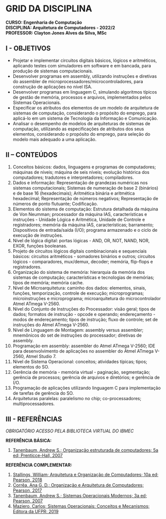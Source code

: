 # GRID DA DISCIPLINA 

**CURSO: Engenharia de Computação**  
**DISCIPLINA: Arquitetura de Computadores - 2022/2**  
**PROFESSOR: Clayton Jones Alves da Silva, MSc**

## I - OBJETIVOS 

- Projetar e implementar circuitos digitais básicos, lógicos e aritméticos, aplicando testes com simuladores em software e em bancada, para produção de sistemas computacionais.  
- Desenvolver programas em assembly, utilizando instruções e diretivas do assembler de microprocessadores/microcontroladores, para construção de aplicações no nível ISA.  
- Desenvolver programas em linguagem C, simulando algoritmos típicos de gestão de memória, processos e arquivos, implementados pelos Sistemas Operacionais.  
- Especificar os atributos dos elementos de um modelo de arquitetura de sistemas de computação, considerando o propósito do emprego, para aplicá-lo em um sistema de Tecnologia da Informação e Comunicação.  
- Analisar o desempenho de modelos de arquiteturas de sistemas de computação, utilizando as especificações de atributos dos seus elementos, considerando o propósito do emprego, para seleção do modelo mais adequado a uma aplicação.   
  
## II – CONTEÚDOS

1. Conceitos básicos: dados, linguagens e programas de computadores; máquinas de níveis; máquina de seis níveis; evolução histórica dos computadores; tradutores e interpretadores; compiladores.
2. Dados e informação: Representação de grandezas numéricas nos sistemas computacionais; Sistemas de numeração de base 2 (binários) e de base 16 (hexadecimais); Aritmética binária e aritmética hexadecimal; Representação de números negativos; Representação de números de ponto flutuante; Codificação.
3. Elementos do sistema de computação: Estrutura detalhada da máquina de Von Neumman; processador da máquina IAS, características e instruções - Unidade Lógica e Aritmética,  Unidade de Controle e registradores; memória da máquina IAS, características; barramento; Dispositivos de entrada/saída (I/O); programa armazenado e o ciclo de execução de instruções.
4. Nível de lógica digital: portas lógicas - AND, OR, NOT, NAND, NOR, EXOR, funções booleanas.
5. Projeto de circuitos lógicos digitais combinacionais e sequenciais básicos: circuitos aritméticos - somadores binários e outros; circuitos lógicos - comparadores, mux/demux, decoder; memória, flip-flops e registradores.
6. Organização do sistema de memória: hierarquia da memória dos sistemas de computação; características e tecnologias de memórias; tipos de memória; memória cache.
7. Nível de Microarquitetura: caminho dos dados: elementos, sinais, funções, temporização, controle de execução; microprogramas; microinstruções e microprograma; microarquitetura do microcontrolador Atmel ATmega V-2560.
8. Nível do Conjunto de Instruções do Processador: visão geral; tipos de dados; formatos de instrução - opcode e operando; endereçamento - modos de endereçamento; tipos de instrução; fluxo de controle; set de instruções do Atmel ATmega V-2560.
9. Nível de Linguagem de Montagem: assembly versus assembler; mnemônicos do set de instruções do processador; diretivas de assembly.
10. Programação em assembly: assembler do Atmel ATmega V-2560; IDE para desenvolvimento de aplicações no assembler do Atmel ATmega V-2560, Atmel Studio 7. 
11. Nível de Sistema Operacional: conceitos; atividades típicas; tipos; elementos do SO.
12. Gerência de memória - memória virtual - paginação, segmentação; gerência de processos; gerência de arquivos e diretórios; e gerência de I/O. 
13. Programação de aplicações utilizando linguagem C para implementação de tarefas de gerência do SO.
14. Arquiteturas paralelas: paralelismo no chip; co-processadores; multiprocessadores.

## III - REFERÊNCIAS  
*OBRIGATÓRIO ACESSO PELA BIBLIOTECA VIRTUAL DO IBMEC*

**REFERÊNCIA BÁSICA:**  
1. [Tanenbaum, Andrew S.; Organização estruturada de computadores; 5a ed; Prenticce-Hall, 2007](https://plataforma.bvirtual.com.br/Leitor/Publicacao/355/pdf/0)

**REFERÊNCIA COMPLEMENTAR:**
1. [Stallings, William; Arquitetura e Organização de Computadores; 10a ed; Pearson, 2018](https://plataforma.bvirtual.com.br/Leitor/Publicacao/151479/pdf/0)
2. [Corrêa, Ana G. D.; Organização e Arquitetura de Computadores; Pearson, 2017](https://plataforma.bvirtual.com.br/Leitor/Publicacao/124147/pdf/0)
3. [Tanenbaum, Andrew S.; Sistemas Operacionais Modernos; 3a ed; Pearson, 2007](https://plataforma.bvirtual.com.br/Leitor/Publicacao/1233/pdf/0)  
4. [Maziero, Carlos; Sistemas Operacionais: Conceitos e Mecanismos; Editora da UFPR; 2019](http://wiki.inf.ufpr.br/maziero/doku.php?id=socm:start)

